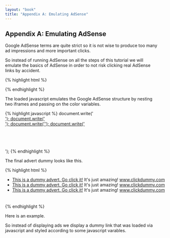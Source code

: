 ```yaml
---
layout: "book"
title: "Appendix A: Emulating AdSense"
---
```

## Appendix A: Emulating AdSense

Google AdSense terms are quite strict so it is not wise to produce too many ad impressions and more important clicks.

So instead of running AdSense on all the steps of this tutorial we will emulate the basics of AdSense in order to not risk clicking real AdSense links by accident.

{% highlight html %}
<script type="text/javascript"><!--
emulator_color_border = '000000';
emulator_color_bg     = 'DDDDDD';
emulator_color_link   = '000080';
emulator_color_url    = '008000';
emulator_color_text   = '000000';
//-->
</script>
<script type="text/javascript" src="js/adsense-emulator.js">
</script>
{% endhighlight %}

The loaded javascript emulates the Google AdSense structure by nesting two iframes and passing on the color variables.

{% highlight javascript %}
document.write('<ins style="display:inline-table;border:none;height:90px;margin:0;padding:0;position:relative;visibility:visible;width:728px">');
document.write('<ins id="aswift_0_anchor" style="display:block;border:none;height:90px;margin:0;padding:0;position:relative;visibility:visible;width:728px">');
document.write('<iframe id="aswift_0" width="728" scrolling="no" height="90" frameborder="0" style="left:0;position:absolute;top:0;" name="aswift_0" vspace="0" marginheight="0" marginwidth="0" hspace="0" allowtransparency="true" onload="if(!this.loaded) {' +
'var d=this.contentWindow.document;' +
'd.writeln(\'<html><head></head><body>\');' +
'd.writeln(\'<iframe id=&quot;emulator_frame1&quot; width=&quot;728&quot; scrolling=&quot;no&quot; height=&quot;90&quot; frameborder=&quot;0&quot; vspace=&quot;0&quot; style=&quot;left:0;position:absolute;top:0&quot; src=&quot;resources/emulated-superbanner.html?cbd='+emulator_color_border+'&cbg='+emulator_color_bg+'&clk='+emulator_color_link+'&ctx='+emulator_color_text+'&cul='+emulator_color_url+'&quot; name=&quot;emulator_frame1&quot; marginwidth=&quot;0&quot; marginheight=&quot;0&quot; hspace=&quot;0&quot; allowtransparency=&quot;true&quot;></iframe>\');' +
'd.writeln(\'</body></html>\');' +
'this.loaded=true;' +
'}"></iframe>');
document.write('</ins></ins>');
{% endhighlight %}

The final advert dummy looks like this.

{% highlight html %}
<html>
  <head>
    <script type="text/javascript">
    function getParameter(name) {
        var query = window.location.search.substring(1);
        var vars = query.split("&");
        for (var i = 0; i < vars.length; i++) {
            var pair = vars[i].split("=");
            if (pair[0] == name) {
                return unescape(pair[1]);
            }
        }
    }
    document.writeln('<style>');
    document.writeln('div { background: #'+getParameter('cbg')+'; border: 1px solid #'+getParameter('cbd')+'; color: #'+getParameter('ctx')+' }');
    document.writeln('a { color: #'+getParameter('clk')+' }');
    document.writeln('a.url { color: #'+getParameter('cul')+' }');
    document.writeln('</style>');
    </script>
  </head>
  <body>
    <div style="height:88px;width:726px">
      <ul>
        <li><a href="javascript:alert('ad 1 got clicked!')">This is a dummy advert. Go click it!</a> It's just amazing! <a class="url" href="javascript:alert('ad 1 url got clicked!')">www.clickdummy.com</a></li>
        <li><a href="javascript:alert('ad 2 got clicked!')">This is a dummy advert. Go click it!</a> It's just amazing! <a class="url" href="javascript:alert('ad 2 url got clicked!')">www.clickdummy.com</a></li>
        <li><a href="javascript:alert('ad 3 got clicked!')">This is a dummy advert. Go click it!</a> It's just amazing! <a class="url" href="javascript:alert('ad 3 url got clicked!')">www.clickdummy.com</a></li>
      </ul>
    </div>
  </body>
</html>
{% endhighlight %}

Here is an example.

<script type="text/javascript">
emulator_color_border = '0000FF';
emulator_color_bg     = 'DDDDFF';
emulator_color_link   = '0000FF';
emulator_color_url    = '00FF00';
emulator_color_text   = '000000';
</script>
<script type="text/javascript" src="js/adsense-emulator.js"><!-- nothing --></script>

So instead of displaying ads we display a dummy link that was loaded via javascript and styled according to some javascript varables.
